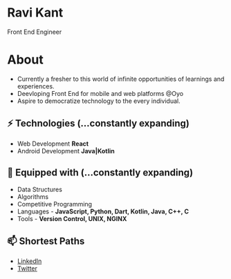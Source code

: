 # Ravi Kant
Front End Engineer 

# About
- Currently a fresher to this world of infinite opportunities of learnings and experiences.
- Deevloping Front End for mobile and web platforms @Oyo
- Aspire to democratize technology to the every individual.

## ⚡ Technologies (...constantly expanding)
- Web Development **React**
- Android Development **Java|Kotlin**

## :toolbox: Equipped with (...constantly expanding)
- Data Structures
- Algorithms
- Competitive Programming
- Languages - **JavaScript, Python, Dart, Kotlin, Java, C++, C**
- Tools - **Version Control, UNIX, NGINX**


## 📫 Shortest Paths
- [LinkedIn](https://www.linkedin.com/in/kavirant/)
- [Twitter](https://twitter.com/kavirant)

<!--
**kavirant/kavirant** is a ✨ _special_ ✨ repository because its `README.md` (this file) appears on your GitHub profile.

Here are some ideas to get you started:

- 🔭 I’m currently working on ...
- 🌱 I’m currently learning ...
- 👯 I’m looking to collaborate on ...
- 🤔 I’m looking for help with ...
- 💬 Ask me about ...
- 📫 How to reach me: ...
- 😄 Pronouns: ...
- ⚡ Fun fact: ...
-->
